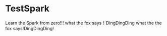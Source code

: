 # TestSpark
Learn the Spark from zero!!!
what the fox says！DingDingDing
what the the fox says!DingDingDing!
